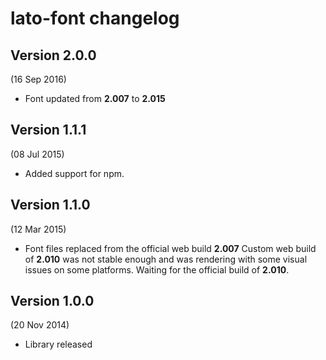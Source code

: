 # lato-font changelog

## Version 2.0.0
(16 Sep 2016)

- Font updated from **2.007** to **2.015**


## Version 1.1.1
(08 Jul 2015)

- Added support for npm.


## Version 1.1.0
(12 Mar 2015)

- Font files replaced from the official web build **2.007**
  Custom web build of **2.010** was not stable enough and was rendering
  with some visual issues on some platforms.
  Waiting for the official build of **2.010**.


## Version 1.0.0
(20 Nov 2014)

- Library released
